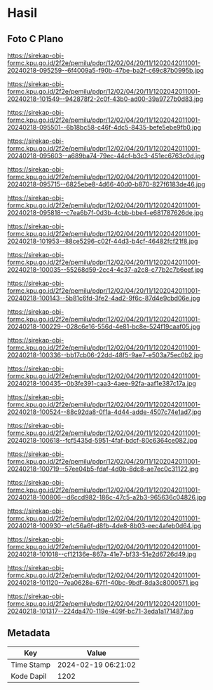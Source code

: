 # Hasil

## Foto C Plano

https://sirekap-obj-formc.kpu.go.id/2f2e/pemilu/pdpr/12/02/04/20/11/1202042011001-20240218-095259--6f4009a5-f90b-47be-ba2f-c69c87b0995b.jpg

https://sirekap-obj-formc.kpu.go.id/2f2e/pemilu/pdpr/12/02/04/20/11/1202042011001-20240218-101549--942878f2-2c0f-43b0-ad00-39a9727b0d83.jpg

https://sirekap-obj-formc.kpu.go.id/2f2e/pemilu/pdpr/12/02/04/20/11/1202042011001-20240218-095501--6b18bc58-c46f-4dc5-8435-befe5ebe9fb0.jpg

https://sirekap-obj-formc.kpu.go.id/2f2e/pemilu/pdpr/12/02/04/20/11/1202042011001-20240218-095603--a689ba74-79ec-44cf-b3c3-451ec6763c0d.jpg

https://sirekap-obj-formc.kpu.go.id/2f2e/pemilu/pdpr/12/02/04/20/11/1202042011001-20240218-095715--6825ebe8-4d66-40d0-b870-827f6183de46.jpg

https://sirekap-obj-formc.kpu.go.id/2f2e/pemilu/pdpr/12/02/04/20/11/1202042011001-20240218-095818--c7ea6b7f-0d3b-4cbb-bbe4-e681787626de.jpg

https://sirekap-obj-formc.kpu.go.id/2f2e/pemilu/pdpr/12/02/04/20/11/1202042011001-20240218-101953--88ce5296-c02f-44d3-b4cf-46482fcf21f8.jpg

https://sirekap-obj-formc.kpu.go.id/2f2e/pemilu/pdpr/12/02/04/20/11/1202042011001-20240218-100035--55268d59-2cc4-4c37-a2c8-c77b2c7b6eef.jpg

https://sirekap-obj-formc.kpu.go.id/2f2e/pemilu/pdpr/12/02/04/20/11/1202042011001-20240218-100143--5b81c6fd-3fe2-4ad2-9f6c-87d4e9cbd06e.jpg

https://sirekap-obj-formc.kpu.go.id/2f2e/pemilu/pdpr/12/02/04/20/11/1202042011001-20240218-100229--028c6e16-556d-4e81-bc8e-524f19caaf05.jpg

https://sirekap-obj-formc.kpu.go.id/2f2e/pemilu/pdpr/12/02/04/20/11/1202042011001-20240218-100336--bb17cb06-22dd-48f5-9ae7-e503a75ec0b2.jpg

https://sirekap-obj-formc.kpu.go.id/2f2e/pemilu/pdpr/12/02/04/20/11/1202042011001-20240218-100435--0b3fe391-caa3-4aee-92fa-aaf1e387c17a.jpg

https://sirekap-obj-formc.kpu.go.id/2f2e/pemilu/pdpr/12/02/04/20/11/1202042011001-20240218-100524--88c92da8-0f1a-4d44-adde-4507c74e1ad7.jpg

https://sirekap-obj-formc.kpu.go.id/2f2e/pemilu/pdpr/12/02/04/20/11/1202042011001-20240218-100618--fcf5435d-5951-4faf-bdcf-80c6364ce082.jpg

https://sirekap-obj-formc.kpu.go.id/2f2e/pemilu/pdpr/12/02/04/20/11/1202042011001-20240218-100719--57ee04b5-fdaf-4d0b-8dc8-ae7ec0c31122.jpg

https://sirekap-obj-formc.kpu.go.id/2f2e/pemilu/pdpr/12/02/04/20/11/1202042011001-20240218-100806--d6ccd982-186c-47c5-a2b3-965636c04826.jpg

https://sirekap-obj-formc.kpu.go.id/2f2e/pemilu/pdpr/12/02/04/20/11/1202042011001-20240218-100930--e1c56a6f-d8fb-4de8-8b03-eec4afeb0d64.jpg

https://sirekap-obj-formc.kpu.go.id/2f2e/pemilu/pdpr/12/02/04/20/11/1202042011001-20240218-101018--cf12136e-867a-41e7-bf33-51e2d6726d49.jpg

https://sirekap-obj-formc.kpu.go.id/2f2e/pemilu/pdpr/12/02/04/20/11/1202042011001-20240218-101120--7ea0628e-67f1-40bc-9bdf-8da3c8000571.jpg

https://sirekap-obj-formc.kpu.go.id/2f2e/pemilu/pdpr/12/02/04/20/11/1202042011001-20240218-101317--224da470-119e-409f-bc71-3eda1a171487.jpg


## Metadata

| Key        | Value               |
| ---------- | ------------------- |
| Time Stamp | 2024-02-19 06:21:02 |
| Kode Dapil | 1202                |



